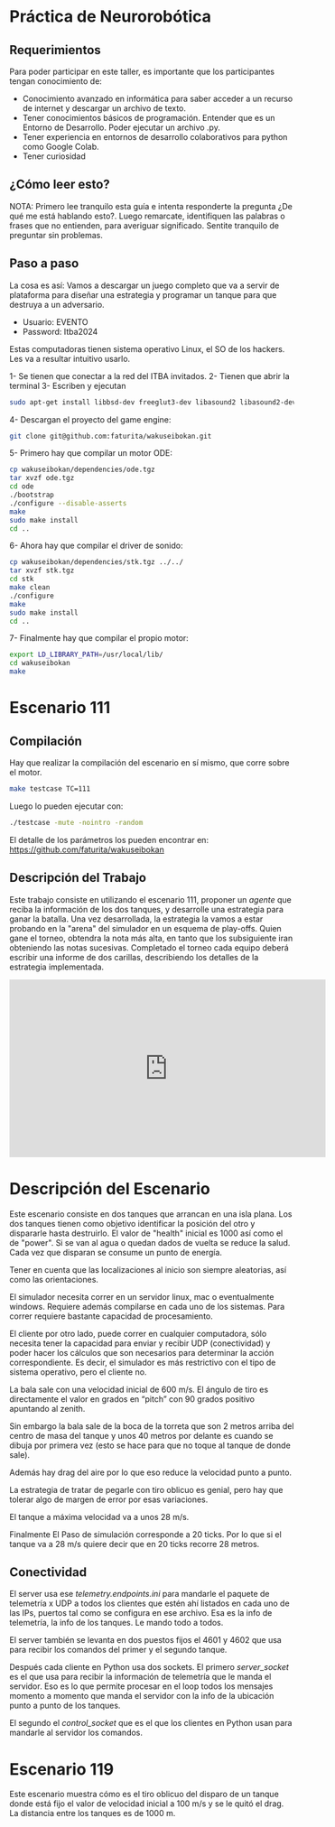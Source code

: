 # Práctica de Neurorobótica

## Requerimientos
Para poder participar en este taller, es importante que los participantes tengan conocimiento de:

* Conocimiento avanzado en informática para saber acceder a un recurso de internet y descargar un archivo de texto.
* Tener conocimientos básicos de programación. Entender que es un Entorno de Desarrollo. Poder ejecutar un archivo .py.
* Tener experiencia en entornos de desarrollo colaborativos para python como Google Colab.
* Tener curiosidad

## ¿Cómo leer esto?
NOTA: Primero lee tranquilo esta guía e intenta responderte la pregunta ¿De qué me está hablando esto?. Luego remarcate, identifiquen las palabras o frases que no entienden, para averiguar significado. 
Sentite tranquilo de preguntar sin problemas.

## Paso a paso
La cosa es así: Vamos a descargar un juego completo que va a servir de plataforma para diseñar una estrategia y programar un tanque para que destruya a un adversario.

* Usuario: EVENTO
* Password: Itba2024

Estas computadoras tienen sistema operativo Linux, el SO de los hackers.  Les va a resultar intuitivo usarlo.

1- Se tienen que conectar a la red del ITBA invitados.
2- Tienen que abrir la terminal
3- Escriben y ejecutan
```bash
sudo apt-get install libbsd-dev freeglut3-dev libasound2 libasound2-dev
```
4- Descargan el proyecto del game engine: 
```bash
git clone git@github.com:faturita/wakuseibokan.git
```
5- Primero hay que compilar un motor ODE:
```bash
cp wakuseibokan/dependencies/ode.tgz
tar xvzf ode.tgz
cd ode
./bootstrap
./configure --disable-asserts
make
sudo make install
cd ..
```
6- Ahora hay que compilar el driver de sonido:
```bash
cp wakuseibokan/dependencies/stk.tgz ../../
tar xvzf stk.tgz
cd stk
make clean
./configure
make 
sudo make install
cd ..
```
7- Finalmente hay que compilar el propio motor:
```bash
export LD_LIBRARY_PATH=/usr/local/lib/
cd wakuseibokan
make
```

# Escenario 111

## Compilación
Hay que realizar la compilación del escenario en sí mismo, que corre sobre el motor.

```bash
make testcase TC=111
```

Luego lo pueden ejecutar con:
```bash
./testcase -mute -nointro -random
```

El detalle de los parámetros los pueden encontrar en: https://github.com/faturita/wakuseibokan

## Descripción del Trabajo

Este trabajo consiste en utilizando el escenario 111, proponer un *agente* que reciba la información de los dos tanques, y desarrolle una estrategia para ganar la batalla.  Una vez desarrollada, la estrategia la vamos a estar probando en la "arena" del simulador en un esquema de play-offs.  Quien gane el torneo, obtendra la nota más alta, en tanto que los subsiguiente iran obteniendo las notas sucesivas.  Completado el torneo cada equipo deberá escribir una informe de dos carillas, describiendo los detalles de la estrategia implementada.

<iframe width="560" height="315" src="https://www.youtube.com/embed/6zzyJAs3FTQ?si=JlWUqoYbEWtykpxJ" title="YouTube video player" frameborder="0" allow="accelerometer; autoplay; clipboard-write; encrypted-media; gyroscope; picture-in-picture; web-share" referrerpolicy="strict-origin-when-cross-origin" allowfullscreen></iframe>

# Descripción del Escenario
Este escenario consiste en dos tanques que arrancan en una isla plana.  Los dos tanques tienen como objetivo identificar la posición del otro y dispararle hasta destruirlo.  El valor de "health" inicial es 1000 así como el de "power".  Si se van al agua o quedan dados de vuelta se reduce la salud.  Cada vez que disparan se consume un punto de energía.

Tener en cuenta que las localizaciones al inicio son siempre aleatorias, así como las orientaciones.

El simulador necesita correr en un servidor linux, mac o eventualmente windows.  Requiere además compilarse en cada uno de los sistemas.  Para correr requiere bastante capacidad de procesamiento.

El cliente por otro lado, puede correr en cualquier computadora, sólo necesita tener la capacidad para enviar y recibir UDP (conectividad) y poder hacer los cálculos que son necesarios para determinar la acción correspondiente.  Es decir, el simulador es más restrictivo con el tipo de sistema operativo, pero el cliente no.

La bala sale con una velocidad inicial de 600 m/s.  El ángulo de tiro es directamente el valor en grados en “pitch” con 90 grados positivo apuntando al zenith.

Sin embargo la bala sale de la boca de la torreta que son 2 metros arriba del centro de masa del tanque y unos 40 metros por delante es cuando se dibuja por primera vez (esto se hace para que no toque al tanque de donde sale).

Además hay drag del aire por lo que eso reduce la velocidad punto a punto.

La estrategia de tratar de pegarle con tiro oblicuo es genial, pero hay que tolerar algo de margen de error por esas variaciones.

El tanque a máxima velocidad va a unos 28 m/s.

Finalmente El Paso de simulación corresponde a 20 ticks.   Por lo que si el tanque va a 28 m/s quiere decir que en 20 ticks recorre 28 metros.

## Conectividad

El server usa ese *telemetry.endpoints.ini* para mandarle el paquete de telemetría x UDP a todos los clientes que estén ahí listados en cada uno de las IPs, puertos tal como se configura en ese archivo.
Esa es la info de telemetría, la info de los tanques.  Le mando todo a todos.

El server también se levanta en dos puestos fijos el 4601 y 4602 que usa para recibir los comandos del primer y el segundo tanque.

Después cada cliente en Python usa dos sockets.  El primero *server_socket* es el que usa para recibir la información de telemetría que le manda el servidor.   Eso es lo que permite procesar en el loop todos los mensajes momento a momento que manda el servidor con la info de la ubicación punto a punto de los tanques.

El segundo el *control_socket* que es el que los clientes en Python usan para mandarle al servidor los comandos.

# Escenario 119

Este escenario muestra cómo es el tiro oblicuo del disparo de un tanque donde está fijo el valor de velocidad inicial a 100 m/s y se le quitó el drag.
La distancia entre los tanques es de 1000 m.
